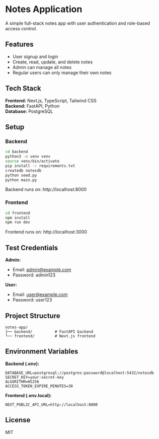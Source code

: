 # Notes Application

A simple full-stack notes app with user authentication and role-based access control.

## Features

- User signup and login
- Create, read, update, and delete notes
- Admin can manage all notes
- Regular users can only manage their own notes

## Tech Stack

**Frontend:** Next.js, TypeScript, Tailwind CSS  
**Backend:** FastAPI, Python  
**Database:** PostgreSQL

## Setup

### Backend

```bash
cd backend
python3 -m venv venv
source venv/bin/activate
pip install -r requirements.txt
createdb notesdb
python seed.py
python main.py
```

Backend runs on: http://localhost:8000

### Frontend

```bash
cd frontend
npm install
npm run dev
```

Frontend runs on: http://localhost:3000

## Test Credentials

**Admin:**
- Email: admin@example.com
- Password: admin123

**User:**
- Email: user@example.com
- Password: user123

## Project Structure

```
notes-app/
├── backend/          # FastAPI backend
└── frontend/         # Next.js frontend
```

## Environment Variables

**Backend (.env):**
```
DATABASE_URL=postgresql://postgres:password@localhost:5432/notesdb
SECRET_KEY=your-secret-key
ALGORITHM=HS256
ACCESS_TOKEN_EXPIRE_MINUTES=30
```

**Frontend (.env.local):**
```
NEXT_PUBLIC_API_URL=http://localhost:8000
```

## License

MIT
